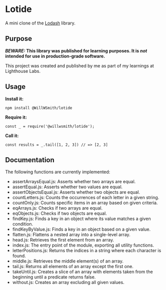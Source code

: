 # Lotide

A mini clone of the [Lodash](https://lodash.com) library.

## Purpose

**_BEWARE:_ This library was published for learning purposes. It is _not_ intended for use in production-grade software.**

This project was created and published by me as part of my learnings at Lighthouse Labs. 

## Usage

**Install it:**

`npm install @WillWSmith/lotide`

**Require it:**

`const _ = require('@willwsmith/lotide');`

**Call it:**

`const results = _.tail([1, 2, 3]) // => [2, 3]`

## Documentation

The following functions are currently implemented:

* assertArraysEqual.js: Asserts whether two arrays are equal.
* assertEqual.js: Asserts whether two values are equal.
* assertObjectsEqual.js: Asserts whether two objects are equal.
* countLetters.js: Counts the occurrences of each letter in a given string.
* countOnly.js: Counts specific items in an array based on given criteria.
* eqArrays.js: Checks if two arrays are equal.
* eqObjects.js: Checks if two objects are equal.
* findKey.js: Finds a key in an object where its value matches a given condition.
* findKeyByValue.js: Finds a key in an object based on a given value.
* flatten.js: Flattens a nested array into a single-level array.
* head.js: Retrieves the first element from an array.
* index.js: The entry point of the module, exporting all utility functions.
* letterPositions.js: Returns the indices in a string where each character is found.
* middle.js: Retrieves the middle element(s) of an array.
* tail.js: Returns all elements of an array except the first one.
* takeUntil.js: Creates a slice of an array with elements taken from the beginning until a predicate returns false.
* without.js: Creates an array excluding all given values​​.